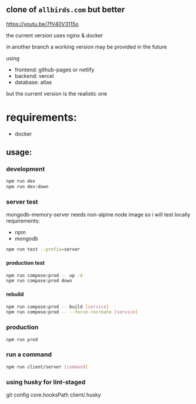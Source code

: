 ## clone of `allbirds.com` but better

https://youtu.be/7fV40V3115o


the current version uses nginx & docker

in another branch a working version may be provided in the future

using
  - frontend: github-pages or netlify
  - backend: vercel
  - database: atlas

but the current version is the realistic one


# requirements:
- docker

## usage:

### development
```bash
npm run dev
npm run dev:down
```


### server test
mongodb-memory-server needs non-alpine node image so i will test locally
requirements:
  - npm
  - mongodb

```bash
npm run test --prefix=server
```


#### production test
```bash
npm run compose:prod -- up -d
npm run compose:prod down
```

#### rebuild
```bash
npm run compose:prod -- build [service]
npm run compose:prod -- --force-recreate [service]
```

### production
```bash
npm run prod
```

### run a command
```bash
npm run client/server [command]
```

### using husky for lint-staged
git config core.hooksPath client/.husky

